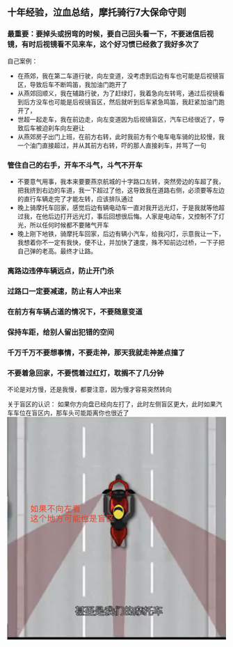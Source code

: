 

## 十年经验，泣血总结，摩托骑行7大保命守则
### 最重要：要掉头或拐弯的时候，要自己回头看一下，不要迷信后视镜，有时后视镜看不见来车，这个好习惯已经救了我好多次了
自己案例：
- 在燕郊，我在第二车道行驶，向左变道，没考虑到后边有车也可能是后视镜盲区，导致后车不断鸣笛，我加油门跑开了
- 从燕郊回顺义，我在辅路行驶，为了赶绿灯，我着急向左转弯，通过后视镜看到后方没车也可能是后视镜盲区，然后就听到后车紧急鸣笛，我赶紧加油门跑开了，
- 世超一起走车，我在前边走，向左变道因为后视镜盲区，汽车已经很近了，导致后车被迫刹车向左避让
- 从燕郊房子出门上班，在前方右转，此时我前方有个电车电车骑的比较慢，我一个油门直接超过，并从其前方右转，吓的那人直接刹车，并骂了一句

### 管住自己的右手，开车不斗气，斗气不开车
- 不要意气用事，我本来要要燕京航城的十字路口左转，突然旁边的车超了我，把我挤到右边的车道，我一下超过了他，这导致我在道路右侧，必须要等左边的直行车辆走完了才能左转，应该排队通过
- 晚上骑摩托车回家，感觉后边有辆电动车一直对我开远光灯，于是我就等他超过我，在他后边打开远光灯，事后回想很后悔。人家是电动车，又控制不了灯光，所以任何时候都不要赌气开车
- 晚上刚下地铁，骑摩托车回家，后边有辆小汽车，给我闪灯，示意我让一下，我想着你不一定有我快，便不让，并加快了速度，殊不知前边过桥，一下子把自己弹的老高。最终才让路。

### 离路边违停车辆远点，防止开门杀
### 过路口一定要减速，防止有人冲出来
### 在前方有车辆占道的情况下，不要随意变道

### 保持车距，给别人留出犯错的空间

### 千万千万不要想事情，不要走神，那天我就走神差点撞了
### 不要着急回家，不要慌着过红灯，耽搁不了几分钟


不论是对方慢，还是我慢，都要注意，因为慢才容易突然转向

关于盲区的认识：
如果你方向盘已经向左打了，此时左侧盲区更大，此时如果汽车车位在盲区内，那车头可能距离你也很近了
![alt text](image.png)





